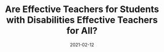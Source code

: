 ---
title: "Are Effective Teachers for Students with Disabilities Effective Teachers for All?"
date: 2021-02-12
authors: ["W. Jesse Wood", "Ijin Lai", "Scott Imberman", "Katharin Strunk", "Nathan Jones"]
publication_types: ["2"]
abstract: ""
show_date: false
---